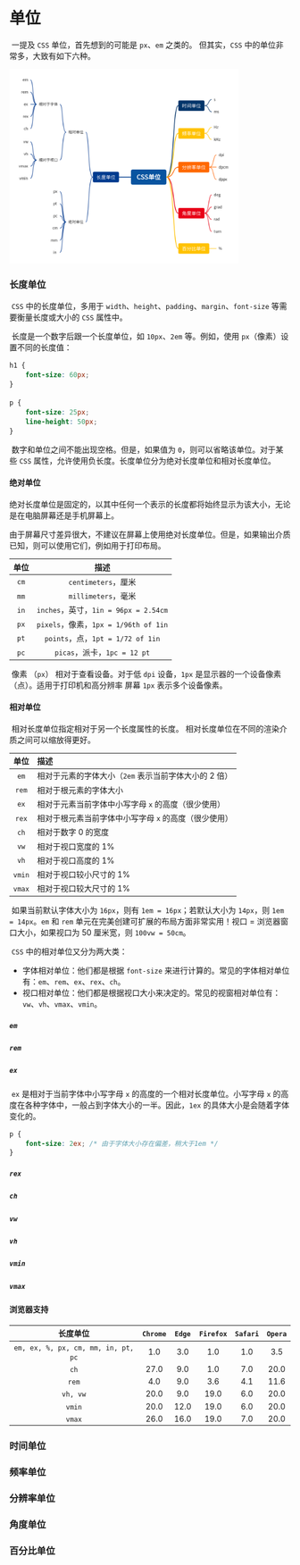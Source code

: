 # 单位

​		一提及 `CSS` 单位，首先想到的可能是 `px`、`em` 之类的。 但其实，`CSS` 中的单位非常多，大致有如下六种。

<img src="images/%E5%8D%95%E4%BD%8D/CSS.png" alt="CSS" style="zoom: 40%;" />



### 长度单位

​		`CSS` 中的长度单位，多用于 `width`、`height`、`padding`、`margin`、`font-size` 等需要衡量长度或大小的 `CSS` 属性中。

​		长度是一个数字后跟一个长度单位，如 `10px`、`2em` 等。例如，使用 `px`（像素）设置不同的长度值：

```css
h1 {
  	font-size: 60px;
}

p {
  	font-size: 25px;
  	line-height: 50px;
}
```

​		数字和单位之间不能出现空格。但是，如果值为 `0`，则可以省略该单位。对于某些 `CSS` 属性，允许使用负长度。长度单位分为绝对长度单位和相对长度单位。

#### 绝对单位

​		绝对长度单位是固定的，以其中任何一个表示的长度都将始终显示为该大小，无论是在电脑屏幕还是手机屏幕上。

​		由于屏幕尺寸差异很大，不建议在屏幕上使用绝对长度单位。但是，如果输出介质已知，则可以使用它们，例如用于打印布局。

| 单位 |                 描述                  |
| :--: | :-----------------------------------: |
| `cm` |          `centimeters`，厘米          |
| `mm` |          `millimeters`，毫米          |
| `in` | `inches`，英寸，`1in = 96px = 2.54cm` |
| `px` | `pixels`，像素，`1px = 1/96th of 1in` |
| `pt` |   `points`，点，`1pt = 1/72 of 1in`   |
| `pc` |     `picas`，派卡，`1pc = 12 pt`      |

​		像素 （`px`） 相对于查看设备。对于低 `dpi` 设备，`1px` 是显示器的一个设备像素（点）。适用于打印机和高分辨率 屏幕 `1px` 表示多个设备像素。

#### 相对单位

​		相对长度单位指定相对于另一个长度属性的长度。 相对长度单位在不同的渲染介质之间可以缩放得更好。

|  单位  | 描述                                                  |
| :----: | :---------------------------------------------------- |
|  `em`  | 相对于元素的字体大小（`2em` 表示当前字体大小的 2 倍） |
| `rem`  | 相对于根元素的字体大小                                |
|  `ex`  | 相对于元素当前字体中小写字母 `x` 的高度（很少使用）   |
| `rex`  | 相对于根元素当前字体中小写字母 `x` 的高度（很少使用） |
|  `ch`  | 相对于数字 0 的宽度                                   |
|  `vw`  | 相对于视口宽度的 1%                                   |
|  `vh`  | 相对于视口高度的 1%                                   |
| `vmin` | 相对于视口较小尺寸的 1%                               |
| `vmax` | 相对于视口较大尺寸的 1%                               |

​		如果当前默认字体大小为 `16px`，则有 `1em = 16px`；若默认大小为 `14px`，则 `1em = 14px`。`em` 和 `rem` 单元在完美创建可扩展的布局方面非常实用！视口 = 浏览器窗口大小，如果视口为 50 厘米宽，则 `100vw = 50cm`。

​		`CSS` 中的相对单位又分为两大类：

- 字体相对单位：他们都是根据 `font-size` 来进行计算的。常见的字体相对单位有：`em`、`rem`、`ex`、`rex`、`ch`。
- 视口相对单位：他们都是根据视口大小来决定的。常见的视窗相对单位有：`vw`、`vh`、`vmax`、`vmin`。

##### `em`



##### `rem`



##### `ex`

​		`ex` 是相对于当前字体中小写字母 `x` 的高度的一个相对长度单位。小写字母 `x` 的高度在各种字体中，一般占到字体大小的一半。因此，`1ex` 的具体大小是会随着字体变化的。

```css
p {
    font-size: 2ex; /* 由于字体大小存在偏差，稍大于1em */
}
```

##### `rex`



##### `ch`



##### `vw`



##### `vh`



##### `vmin`



##### `vmax`



#### 浏览器支持

|              长度单位               | `Chrome` | `Edge` | `Firefox` | `Safari` | `Opera` |
| :---------------------------------: | :------: | :----: | :-------: | :------: | :-----: |
| `em, ex, %, px, cm, mm, in, pt, pc` |   1.0    |  3.0   |    1.0    |   1.0    |   3.5   |
|                `ch`                 |   27.0   |  9.0   |    1.0    |   7.0    |  20.0   |
|                `rem`                |   4.0    |  9.0   |    3.6    |   4.1    |  11.6   |
|              `vh, vw`               |   20.0   |  9.0   |   19.0    |   6.0    |  20.0   |
|               `vmin`                |   20.0   |  12.0  |   19.0    |   6.0    |  20.0   |
|               `vmax`                |   26.0   |  16.0  |   19.0    |   7.0    |  20.0   |



### 时间单位



### 频率单位



### 分辨率单位



### 角度单位



### 百分比单位




